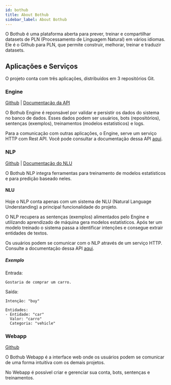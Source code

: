 ```yaml
---
id: bothub
title: About Bothub
sidebar_label: About Bothub
---
```


O Bothub é uma plataforma aberta para prever, treinar e compartilhar datasets de PLN (Processamento de Linguagem Natural) em vários idiomas. Ele é o Github para PLN, que permite construir, melhorar, treinar e traduzir datasets.

## Aplicações e Serviços

O projeto conta com três aplicações, distribuídos em 3 repositórios Git.

### Engine

[Github](https://github.com/Ilhasoft/bothub-engine) | [Documentação da API](/docs/pt-BR/api)

O Bothub Engine é reponsável por validar e persistir os dados do sistema no banco de dados. Esses dados podem ser usuários, bots (repositórios), sentenças (exemplos), treinamentos (modelos estatísticos) e logs.

Para a comunicação com outras aplicações, o Engine, serve um serviço HTTP com Rest API. Você pode consultar a documentação dessa API [aqui](/docs/api.html).

### NLP

[Github](https://github.com/Ilhasoft/bothub-nlp) | [Documentação do NLU](/docs/pt-BR/nlu)

O Bothub NLP integra ferramentas para treinamento de modelos estatísticos e para predição baseado neles.

#### NLU

Hoje o NLP conta apenas com um sistema de NLU (Natural Language Understanding) a principal funcionalidade do projeto.

O NLP recupera as sentenças (exemplos) alimentados pelo Engine e utilizando aprendizado de máquina gera modelos estatísticos. Após ter um modelo treinado o sistema passa a identificar intenções e consegue extrair entidades de textos.

Os usuários podem se comunicar com o NLP através de um serviço HTTP. Consulte a documentação dessa API [aqui](/docs/pt-BR/nlu).

##### Exemplo

Entrada:
```
Gostaria de comprar um carro.
```

Saída:
```
Intenção: "buy"

Entidades:
- Entidade: "car"
  Valor: "carro"
  Categoria: "vehicle"
```

### Webapp

[Github](https://github.com/Ilhasoft/bothub-webapp)

O Bothub Webapp é a interface web onde os usuários podem se comunicar de uma forma intuitíva com os demais projetos.

No Webapp é possível criar e gerenciar sua conta, bots, sentenças e treinamentos.